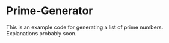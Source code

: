 # Prime-Generator
This is an example code for generating a list of prime numbers. Explanations probably soon.
